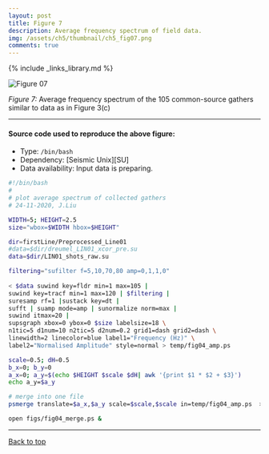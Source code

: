 ```yaml
---
layout: post
title: Figure 7
description: Average frequency spectrum of field data.
img: /assets/ch5/thumbnail/ch5_fig07.png
comments: true
---
```


{% include _links_library.md %}

<script type="text/javascript">
 function showhide(id) {
    var e = document.getElementById(id);
    e.style.display = (e.style.display == 'block') ? 'none' : 'block';
 }
</script>


<img src="{{ '/assets/ch5/ch5_fig07.png' | prepend: site.baseurl | prepend: site.url }}" alt="Figure 07" style="zoom:100%;" />


_Figure 7:_ Average frequency spectrum of the 105 common-source gathers similar to data as in Figure 3(c)

---
#### Source code used to reproduce the above figure:
- Type: ```/bin/bash```
- Dependency: [Seismic Unix][SU]
- Data availability: Input data is preparing.   

```sh
#!/bin/bash
#
# plot average spectrum of collected gathers
# 24-11-2020, J.Liu 

WIDTH=5; HEIGHT=2.5
size="wbox=$WIDTH hbox=$HEIGHT"

dir=firstLine/Preprocessed_Line01
#data=$dir/dreumel_LIN01_xcor_pre.su
data=$dir/LIN01_shots_raw.su

filtering="sufilter f=5,10,70,80 amp=0,1,1,0"
 
< $data suwind key=fldr min=1 max=105 |
suwind key=tracf min=1 max=120 | $filtering |
suresamp rf=1 |sustack key=dt |
sufft | suamp mode=amp | sunormalize norm=max | 
suwind itmax=20 |
supsgraph xbox=0 ybox=0 $size labelsize=18 \
n1tic=5 d1num=10 n2tic=5 d2num=0.2 grid1=dash grid2=dash \
linewidth=2 linecolor=blue label1="Frequency (Hz)" \
label2="Normalised Amplitude" style=normal > temp/fig04_amp.ps

scale=0.5; dH=0.5
b_x=0; b_y=0
a_x=0; a_y=$(echo $HEIGHT $scale $dH| awk '{print $1 * $2 + $3}')
echo a_y=$a_y

# merge into one file
psmerge translate=$a_x,$a_y scale=$scale,$scale in=temp/fig04_amp.ps  > figs/fig04_merge.ps

open figs/fig04_merge.ps &

```
---


<a href="#top">Back to top</a>
